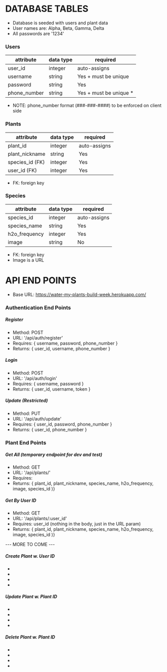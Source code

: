 #  DATABASE TABLES

* Database is seeded with users and plant data
* User names are: Alpha, Beta, Gamma, Delta
* All passwords are '1234'

### Users

| attribute      | data type | required                |
|----------------|-----------|-------------------------|
| user_id        | integer   | auto-assigns            |
| username       | string    | Yes + must be unique    |
| password       | string    | Yes                     |
| phone_number   | string    | Yes + must be unique *  |

* NOTE: phone_number format (###-###-####) to be enforced on client side 


### Plants

| attribute           | data type | required     |
|---------------------|-----------|--------------|
| plant_id            | integer   | auto-assigns |
| plant_nickname      | string    | Yes          |
| species_id (FK)     | integer   | Yes          |
| user_id (FK)        | integer   | Yes          |

* FK: foreign key

### Species

| attribute         | data type | required     |
|-------------------|-----------|--------------|
| species_id        | integer   | auto-assigns |
| species_name      | string    | Yes          |
| h2o_frequency     | integer   | Yes          |
| image             | string    | No           |

- FK: foreign key
- Image is a URL 



#  API END POINTS

* Base URL: https://water-my-plants-build-week.herokuapp.com/

### Authentication End Points

##### Register
* Method: POST
* URL: '/api/auth/register' 
* Requires: { username, password, phone_number } 
* Returns: { user_id, username, phone_number }

##### Login
* Method: POST
* URL: '/api/auth/login' 
* Requires: { username, password }
* Returns: { user_id, username, token }

##### Update (Restricted)
* Method: PUT
* URL: '/api/auth/update' 
* Requires: { user_id, password, phone_number } 
* Returns: { user_id, phone_number }

### Plant End Points ##

##### Get All (temporary endpoint for dev and test)
* Method: GET
* URL: '/api/plants/' 
* Requires:  
* Returns: { plant_id, plant_nickname, species_name, h2o_frequency, image, species_id )}

##### Get By User ID
* Method: GET
* URL: '/api/plants/:user_id' 
* Requires: user_id (nothing in the body, just in the URL param)  
* Returns: { plant_id, plant_nickname, species_name, h2o_frequency, image, species_id )}

--- MORE TO COME ---

##### Create Plant w. User ID
*
*
*
*

##### Update Plant w. Plant ID
*
*
*
*

##### Delete Plant w. Plant ID
*
*
*
*
